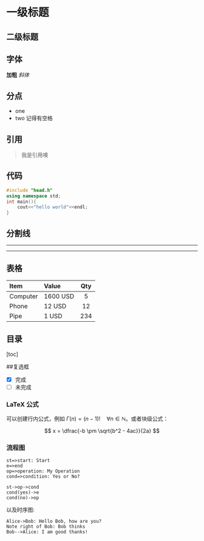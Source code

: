 # 一级标题

## 二级标题
## 字体
**加粗**
*斜体*
## 分点
- one
- two 记得有空格
## 引用
> 我是引用噢
## 代码
```c++
#include "head.h"
using namespace std;
int main(){
	cout<<"hello world"<<endl;
}
```
## 分割线
***
---
## 表格
| Item      |    Value | Qty  |
| :-------- | :------- | :--: |
| Computer  | 1600 USD |  5   |
| Phone     |   12 USD |  12  |
| Pipe      |    1 USD | 234  |
## 目录
[toc]

##复选框
- [x] 完成
- [ ] 未完成

### LaTeX 公式

可以创建行内公式，例如 $\Gamma(n) = (n-1)!\quad\forall n\in\mathbb N$。或者块级公式：

$$	x = \dfrac{-b \pm \sqrt{b^2 - 4ac}}{2a} $$

### 流程图
```flow
st=>start: Start
e=>end
op=>operation: My Operation
cond=>condition: Yes or No?

st->op->cond
cond(yes)->e
cond(no)->op
```

以及时序图:

```sequence
Alice->Bob: Hello Bob, how are you?
Note right of Bob: Bob thinks
Bob-->Alice: I am good thanks!
```
